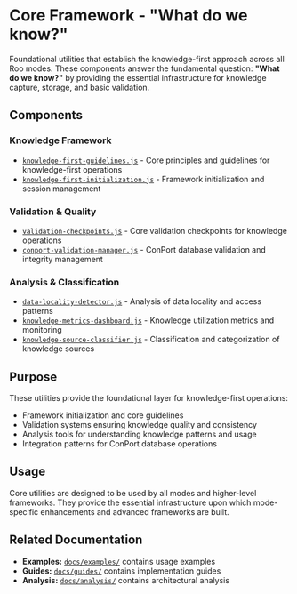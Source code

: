 # Core Framework - "What do we know?"

Foundational utilities that establish the knowledge-first approach across all Roo modes. These components answer the fundamental question: **"What do we know?"** by providing the essential infrastructure for knowledge capture, storage, and basic validation.

## Components

### Knowledge Framework
- [`knowledge-first-guidelines.js`](./knowledge-first-guidelines.js) - Core principles and guidelines for knowledge-first operations
- [`knowledge-first-initialization.js`](./knowledge-first-initialization.js) - Framework initialization and session management

### Validation & Quality
- [`validation-checkpoints.js`](./validation-checkpoints.js) - Core validation checkpoints for knowledge operations
- [`conport-validation-manager.js`](./conport-validation-manager.js) - ConPort database validation and integrity management

### Analysis & Classification
- [`data-locality-detector.js`](./data-locality-detector.js) - Analysis of data locality and access patterns
- [`knowledge-metrics-dashboard.js`](./knowledge-metrics-dashboard.js) - Knowledge utilization metrics and monitoring
- [`knowledge-source-classifier.js`](./knowledge-source-classifier.js) - Classification and categorization of knowledge sources

## Purpose

These utilities provide the foundational layer for knowledge-first operations:
- Framework initialization and core guidelines
- Validation systems ensuring knowledge quality and consistency
- Analysis tools for understanding knowledge patterns and usage
- Integration patterns for ConPort database operations

## Usage

Core utilities are designed to be used by all modes and higher-level frameworks. They provide the essential infrastructure upon which mode-specific enhancements and advanced frameworks are built.

## Related Documentation

- **Examples:** [`docs/examples/`](../../docs/examples/) contains usage examples
- **Guides:** [`docs/guides/`](../../docs/guides/) contains implementation guides
- **Analysis:** [`docs/analysis/`](../../docs/analysis/) contains architectural analysis